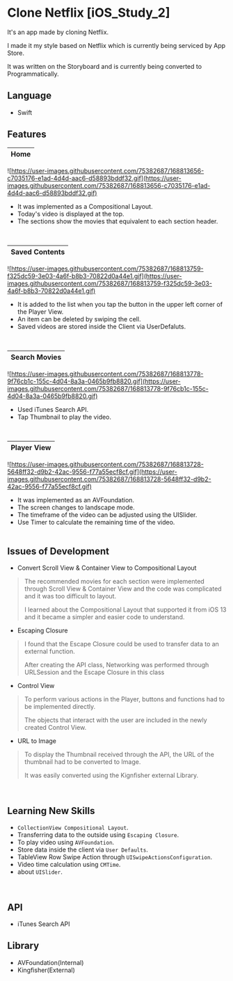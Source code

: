 # Clone Netflix [iOS_Study_2]

It's an app made by cloning Netflix.

I made it my style based on Netflix which is currently being serviced by App Store.

It was written on the Storyboard and is currently being converted to Programmatically.

## Language

- Swift

## Features

|Home|
|---|
![https://user-images.githubusercontent.com/75382687/168813656-c7035176-e1ad-4d4d-aac6-d58893bddf32.gif](https://user-images.githubusercontent.com/75382687/168813656-c7035176-e1ad-4d4d-aac6-d58893bddf32.gif)

- It was implemented as a Compositional Layout.
- Today's video is displayed at the top.
- The sections show the movies that equivalent to each section header.
<br>

|Saved Contents|
|---|
![https://user-images.githubusercontent.com/75382687/168813759-f325dc59-3e03-4a6f-b8b3-70822d0a44e1.gif](https://user-images.githubusercontent.com/75382687/168813759-f325dc59-3e03-4a6f-b8b3-70822d0a44e1.gif)

- It is added to the list when you tap the button in the upper left corner of the Player View.
- An item can be deleted by swiping the cell.
- Saved videos are stored inside the Client via UserDefaluts.
<br>

|Search Movies|
|---|
![https://user-images.githubusercontent.com/75382687/168813778-9f76cb1c-155c-4d04-8a3a-0465b9fb8820.gif](https://user-images.githubusercontent.com/75382687/168813778-9f76cb1c-155c-4d04-8a3a-0465b9fb8820.gif)

- Used iTunes Search API.
- Tap Thumbnail to play the video.
<br>

|Player View|
|---|
![https://user-images.githubusercontent.com/75382687/168813728-5648ff32-d9b2-42ac-9556-f77a55ecf8cf.gif](https://user-images.githubusercontent.com/75382687/168813728-5648ff32-d9b2-42ac-9556-f77a55ecf8cf.gif)

- It was implemented as an AVFoundation.
- The screen changes to landscape mode.
- The timeframe of the video can be adjusted using the UISlider.
- Use Timer to calculate the remaining time of the video.
<br><br>

## Issues of Development

- Convert Scroll View & Container View to Compositional Layout

> The recommended movies for each section were implemented through Scroll View & Container View and the code was complicated and it was too difficult to layout.
> 
> 
> I learned about the Compositional Layout that supported it from iOS 13 and it became a simpler and easier code to understand.
> 
- Escaping Closure

> I found that the Escape Closure could be used to transfer data to an external function.
> 
> 
> After creating the API class, Networking was performed through URLSession and the Escape Closure in this class
> 
- Control View

> To perform various actions in the Player, buttons and functions had to be implemented directly.
> 
> 
> The objects that interact with the user are included in the newly created Control View.
> 
- URL to Image

> To display the Thumbnail received through the API, the URL of the thumbnail had to be converted to Image.
> 
> 
> It was easily converted using the Kignfisher external Library.
> 

<br>

## Learning New Skills

- `CollectionView Compositional Layout`.
- Transferring data to the outside using `Escaping Closure`.
- To play video using `AVFoundation`.
- Store data inside the client via `User Defaults`.
- TableView Row Swipe Action through `UISwipeActionsConfiguration`.
- Video time calculation using `CMTime`.
- about `UISlider`.

<br>

## API

- iTunes Search API

## Library

- AVFoundation(Internal)
- Kingfisher(External)
